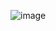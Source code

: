 ![image](https://user-images.githubusercontent.com/6346145/97093601-60ddaa80-161b-11eb-8d97-8f94e6cb73bd.png)
